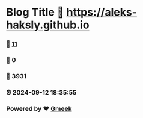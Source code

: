 # Blog Title :link: https://aleks-haksly.github.io 
### :page_facing_up: [11](https://aleks-haksly.github.io/tag.html) 
### :speech_balloon: 0 
### :hibiscus: 3931 
### :alarm_clock: 2024-09-12 18:35:55 
### Powered by :heart: [Gmeek](https://github.com/Meekdai/Gmeek)
